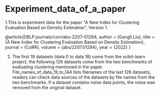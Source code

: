 # Experiment_data_of_a_paper


1.This is experiment data for the paper "A New Index for Clustering Evaluation Based on Density Estimation", Version 1.

@article{DBLP:journals/corr/abs-2207-01294,
  author    = {Gangli Liu},
  title     = {A New Index for Clustering Evaluation Based on Density Estimation},
  journal   = {CoRR},
  volume    = {abs/2207.01294},
  year      = {2022}
}


2. The first 19 datasets (data 0 to data 18) come from the scikit-learn project, the following 126 datasets come from the two benchmarks of evaluating clustering mentioned in the paper.  
File_names_of_data_19_to_144 lists filenames of the last 126 datasets, readers can check data sources of the datasets by file names from the two benchmarks. If a dataset contains noise data points, the noise was removed from the original dataset.


